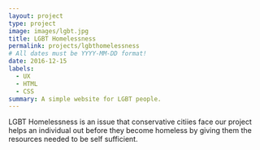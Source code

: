 ```yaml
---
layout: project
type: project
image: images/lgbt.jpg
title: LGBT Homelessness
permalink: projects/lgbthomelessness
# All dates must be YYYY-MM-DD format!
date: 2016-12-15
labels:
  - UX
  - HTML
  - CSS
summary: A simple website for LGBT people.
---
```


LGBT Homelessness is an issue that conservative citiies face our project helps an individual out before they become homeless by giving them the resources needed to be self sufficient.

